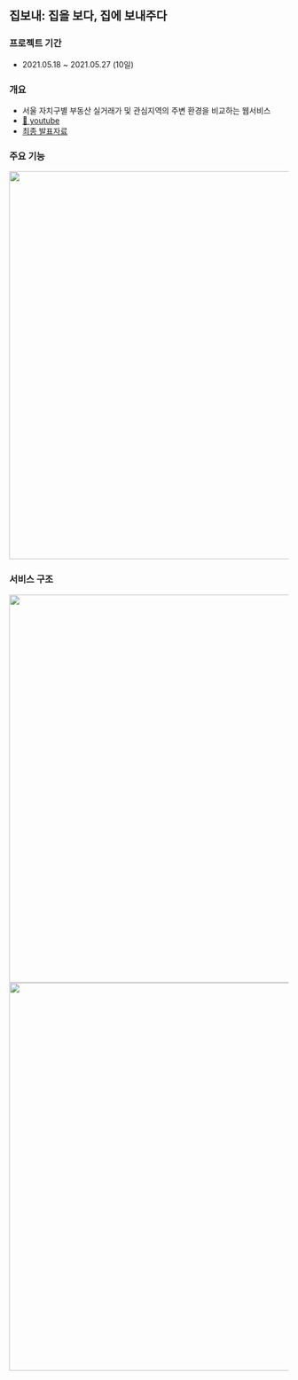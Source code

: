 
## 집보내: 집을 보다, 집에 보내주다
### 프로젝트 기간 
* 2021.05.18 ~ 2021.05.27 (10일)

### 개요
* 서울 자치구별 부동산 실거래가 및 관심지역의 주변 환경을 비교하는 웹서비스
* [🎥 youtube](https://www.youtube.com/watch?v=b5Cyi5uKPWE)
* [최종 발표자료](https://github.com/mjkim103301/SendMeHome/blob/develop/210528_5%EA%B8%B0_%EC%84%9C%EC%9A%B8_8%EB%B0%98_%EA%B4%80%ED%86%B5PJT_%EA%B9%80%EB%AF%BC%EA%B8%B0_%EA%B9%80%EB%AF%BC%EC%A7%80.pdf)

### 주요 기능
<img src="https://user-images.githubusercontent.com/39117025/132410718-73f51a1d-251c-497c-855e-fcf8e86158e6.png" width="700">

### 서비스 구조
<img src="https://user-images.githubusercontent.com/39117025/132410801-5a628bd4-cd53-4fcd-84ee-aca4238587df.png" width="700">
<img src="https://user-images.githubusercontent.com/39117025/132410825-916304f6-812c-443b-b11f-4880f0cad3c2.png" width="700">


